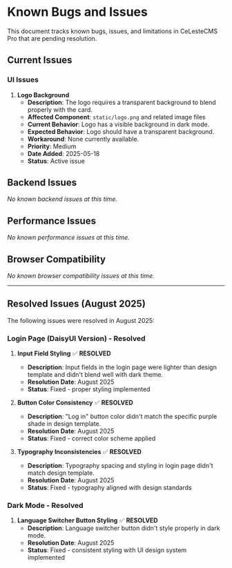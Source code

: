 # Known Bugs and Issues

This document tracks known bugs, issues, and limitations in CeLesteCMS Pro that are pending resolution.

## Current Issues

### UI Issues

1. **Logo Background**
   - **Description**: The logo requires a transparent background to blend properly with the card.
   - **Affected Component**: `static/logo.png` and related image files
   - **Current Behavior**: Logo has a visible background in dark mode.
   - **Expected Behavior**: Logo should have a transparent background.
   - **Workaround**: None currently available.
   - **Priority**: Medium
   - **Date Added**: 2025-05-18
   - **Status**: Active issue

## Backend Issues

*No known backend issues at this time.*

## Performance Issues

*No known performance issues at this time.*

## Browser Compatibility

*No known browser compatibility issues at this time.*

---

## Resolved Issues (August 2025)

The following issues were resolved in August 2025:

### Login Page (DaisyUI Version) - Resolved

1. **Input Field Styling** ✅ **RESOLVED**
   - **Description**: Input fields in the login page were lighter than design template and didn't blend well with dark theme.
   - **Resolution Date**: August 2025
   - **Status**: Fixed - proper styling implemented

2. **Button Color Consistency** ✅ **RESOLVED**
   - **Description**: "Log in" button color didn't match the specific purple shade in design template.
   - **Resolution Date**: August 2025
   - **Status**: Fixed - correct color scheme applied

3. **Typography Inconsistencies** ✅ **RESOLVED**
   - **Description**: Typography spacing and styling in login page didn't match design template.
   - **Resolution Date**: August 2025
   - **Status**: Fixed - typography aligned with design standards

### Dark Mode - Resolved

1. **Language Switcher Button Styling** ✅ **RESOLVED**
   - **Description**: Language switcher button didn't style properly in dark mode.
   - **Resolution Date**: August 2025
   - **Status**: Fixed - consistent styling with UI design system implemented

